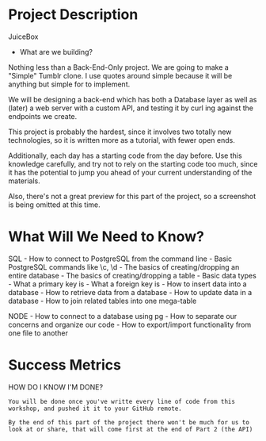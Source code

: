 # Project Description

JuiceBox 

- What are we building?

Nothing less than a Back-End-Only project. We are going to make a "Simple" Tumblr clone. I use quotes around simple because it will be anything but simple for to implement.

We will be designing a back-end which has both a Database layer as well as (later) a web server with a custom API, and testing it by curl ing against the endpoints we create.

This project is probably the hardest, since it involves two totally new technologies, so it is written more as a tutorial, with fewer open ends.

Additionally, each day has a starting code from the day before. Use this knowledge carefully, and try not to rely on the starting code too much, since it has the potential to jump you ahead of your current understanding of the materials.

Also, there's not a great preview for this part of the project, so a screenshot is being omitted at this time.

# What Will We Need to Know?

SQL
    - How to connect to PostgreSQL from the command line
    - Basic PostgreSQL commands like \c, \d
    - The basics of creating/dropping an entire database
    - The basics of creating/dropping a table
    - Basic data types
    - What a primary key is
    - What a foreign key is
    - How to insert data into a database
    - How to retrieve data from a database
    - How to update data in a database
    - How to join related tables into one mega-table

NODE
    - How to connect to a database using pg
    - How to separate our concerns and organize our code
    - How to export/import functionality from one file to another

# Success Metrics

HOW DO I KNOW I'M DONE?

    You will be done once you've writte every line of code from this workshop, and pushed it it to your GitHub remote.

    By the end of this part of the project there won't be much for us to look at or share, that will come first at the end of Part 2 (the API)


